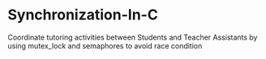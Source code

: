 # Synchronization-In-C

Coordinate tutoring activities between Students and Teacher Assistants by using mutex_lock and semaphores
to avoid race condition
